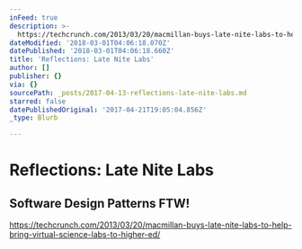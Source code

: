 ```yaml
---
inFeed: true
description: >-
  https://techcrunch.com/2013/03/20/macmillan-buys-late-nite-labs-to-help-bring-virtual-science-labs-to-higher-ed/
dateModified: '2018-03-01T04:06:18.070Z'
datePublished: '2018-03-01T04:06:18.660Z'
title: 'Reflections: Late Nite Labs'
author: []
publisher: {}
via: {}
sourcePath: _posts/2017-04-13-reflections-late-nite-labs.md
starred: false
datePublishedOriginal: '2017-04-21T19:05:04.856Z'
_type: Blurb

---
```

# Reflections: Late Nite Labs

## Software Design Patterns FTW!

https://techcrunch.com/2013/03/20/macmillan-buys-late-nite-labs-to-help-bring-virtual-science-labs-to-higher-ed/